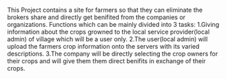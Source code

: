 This Project contains a site for farmers so that they can eliminate the brokers share and directly get benifited from the companies or organizations. 
Functions which can be mainly divided into 3 tasks:
1.Giving information about the crops growned to the local service provider(local admin) of village which will be a user only.
2.The user(local admin) will upload the farmers crop information onto the servers with its varied descriptions.
3.The company will be directly selecting the crop owners for their crops and will give them them direct benifits in exchange of their crops.
